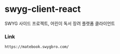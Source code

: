 # swyg-client-react
SWYG 사이드 프로젝트, 어린이 독서 장려 플랫폼 클라이언트


### Link
```
https://matebook.swygbro.com/
```

